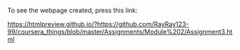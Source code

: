 

To see the webpage created, press this link:

https://htmlpreview.github.io/?https://github.com/RayRay123-99/coursera_things/blob/master/Assignments/Module%202/Assignment3.html
